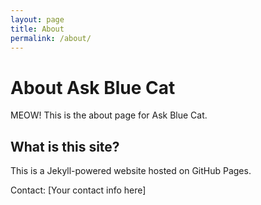 ```yaml
---
layout: page
title: About
permalink: /about/
---
```


# About Ask Blue Cat

MEOW! This is the about page for Ask Blue Cat.

## What is this site?

This is a Jekyll-powered website hosted on GitHub Pages.

Contact: [Your contact info here]
